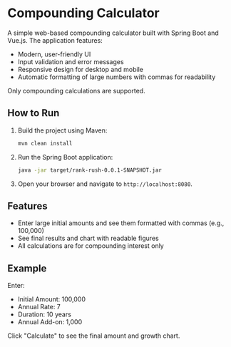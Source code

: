 
# Compounding Calculator

A simple web-based compounding calculator built with Spring Boot and Vue.js. The application features:

- Modern, user-friendly UI
- Input validation and error messages
- Responsive design for desktop and mobile
- Automatic formatting of large numbers with commas for readability

Only compounding calculations are supported.

## How to Run

1.  Build the project using Maven:
    ```bash
    mvn clean install
    ```
2.  Run the Spring Boot application:
    ```bash
    java -jar target/rank-rush-0.0.1-SNAPSHOT.jar
    ```
3.  Open your browser and navigate to `http://localhost:8080`.

## Features

- Enter large initial amounts and see them formatted with commas (e.g., 100,000)
- See final results and chart with readable figures
- All calculations are for compounding interest only

## Example

Enter:
- Initial Amount: 100,000
- Annual Rate: 7
- Duration: 10 years
- Annual Add-on: 1,000

Click "Calculate" to see the final amount and growth chart.
